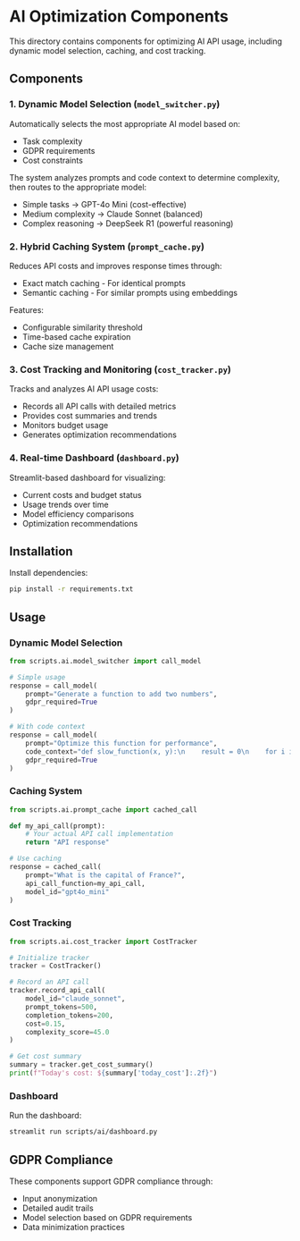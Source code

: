 # AI Optimization Components

This directory contains components for optimizing AI API usage, including dynamic model selection, caching, and cost tracking.

## Components

### 1. Dynamic Model Selection (`model_switcher.py`)

Automatically selects the most appropriate AI model based on:
- Task complexity
- GDPR requirements
- Cost constraints

The system analyzes prompts and code context to determine complexity, then routes to the appropriate model:
- Simple tasks → GPT-4o Mini (cost-effective)
- Medium complexity → Claude Sonnet (balanced)
- Complex reasoning → DeepSeek R1 (powerful reasoning)

### 2. Hybrid Caching System (`prompt_cache.py`)

Reduces API costs and improves response times through:
- Exact match caching - For identical prompts
- Semantic caching - For similar prompts using embeddings

Features:
- Configurable similarity threshold
- Time-based cache expiration
- Cache size management

### 3. Cost Tracking and Monitoring (`cost_tracker.py`)

Tracks and analyzes AI API usage costs:
- Records all API calls with detailed metrics
- Provides cost summaries and trends
- Monitors budget usage
- Generates optimization recommendations

### 4. Real-time Dashboard (`dashboard.py`)

Streamlit-based dashboard for visualizing:
- Current costs and budget status
- Usage trends over time
- Model efficiency comparisons
- Optimization recommendations

## Installation

Install dependencies:

```bash
pip install -r requirements.txt
```

## Usage

### Dynamic Model Selection

```python
from scripts.ai.model_switcher import call_model

# Simple usage
response = call_model(
    prompt="Generate a function to add two numbers",
    gdpr_required=True
)

# With code context
response = call_model(
    prompt="Optimize this function for performance",
    code_context="def slow_function(x, y):\n    result = 0\n    for i in range(x):\n        result += y\n    return result",
    gdpr_required=True
)
```

### Caching System

```python
from scripts.ai.prompt_cache import cached_call

def my_api_call(prompt):
    # Your actual API call implementation
    return "API response"

# Use caching
response = cached_call(
    prompt="What is the capital of France?",
    api_call_function=my_api_call,
    model_id="gpt4o_mini"
)
```

### Cost Tracking

```python
from scripts.ai.cost_tracker import CostTracker

# Initialize tracker
tracker = CostTracker()

# Record an API call
tracker.record_api_call(
    model_id="claude_sonnet",
    prompt_tokens=500,
    completion_tokens=200,
    cost=0.15,
    complexity_score=45.0
)

# Get cost summary
summary = tracker.get_cost_summary()
print(f"Today's cost: ${summary['today_cost']:.2f}")
```

### Dashboard

Run the dashboard:

```bash
streamlit run scripts/ai/dashboard.py
```

## GDPR Compliance

These components support GDPR compliance through:
- Input anonymization
- Detailed audit trails
- Model selection based on GDPR requirements
- Data minimization practices 